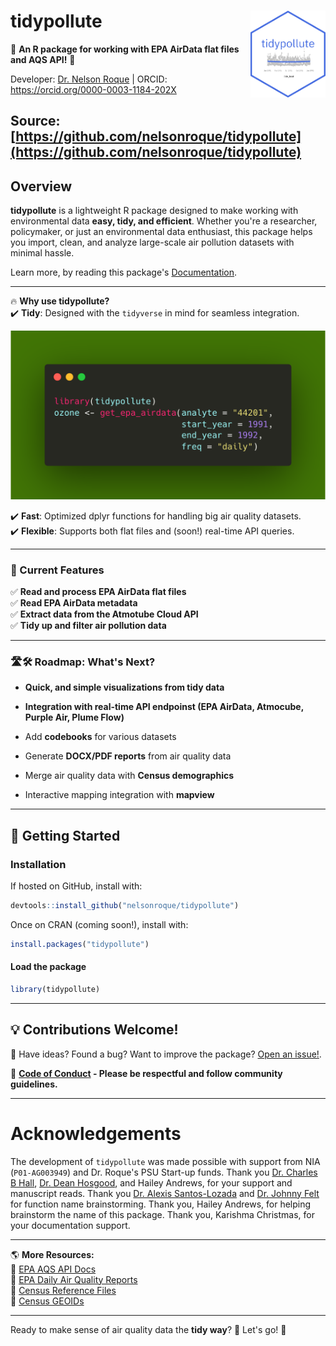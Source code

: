 # **tidypollute** <img src="man/figures/logo.png" align="right" width="120"/>

🚀 **An R package for working with EPA AirData flat files and AQS API!** 🚀

Developer: [Dr. Nelson Roque](https://www.linkedin.com/in/nelsonroque/) | ORCID: https://orcid.org/0000-0003-1184-202X

Source: [https://github.com/nelsonroque/tidypollute](https://github.com/nelsonroque/tidypollute)
---

## **Overview**

**tidypollute** is a lightweight R package designed to make working with environmental data **easy, tidy, and efficient**. Whether you're a researcher, policymaker, or just an environmental data enthusiast, this package helps you import, clean, and analyze large-scale air pollution datasets with minimal hassle.

Learn more, by reading this package's [Documentation](https://nelsonroque.github.io/tidypollute/index.html).

---

🔥 **Why use tidypollute?**  
✔️ **Tidy**: Designed with the `tidyverse` in mind for seamless integration. 

![tidypollute_code](./man/figures/code-screenshot.png)

✔️ **Fast**: Optimized dplyr functions for handling big air quality datasets.  
✔️ **Flexible**: Supports both flat files and (soon!) real-time API queries.

---

### **📌 Current Features**
  ✅ **Read and process EPA AirData flat files**  
  ✅ **Read EPA AirData metadata**  
  ✅ **Extract data from the Atmotube Cloud API**  
  ✅ **Tidy up and filter air pollution data**  
  
---

### **🛣️🛠 Roadmap: What's Next?**
  - **Quick, and simple visualizations from tidy data**  
  
  - **Integration with real-time API endpoinst (EPA AirData, Atmocube, Purple Air, Plume Flow)**
  
  - Add **codebooks** for various datasets
  
  - Generate **DOCX/PDF reports** from air quality data  
  
  - Merge air quality data with **Census demographics**
  
  - Interactive mapping integration with **mapview**

---

## **🚀 Getting Started**

### **Installation**

If hosted on GitHub, install with:

```r
devtools::install_github("nelsonroque/tidypollute")
```

Once on CRAN (coming soon!), install with:

```r
install.packages("tidypollute")
```
#### **Load the package**

```r
library(tidypollute)
```

---

## **💡 Contributions Welcome!**

📌 Have ideas? Found a bug? Want to improve the package?  [Open an issue!](https://github.com/nelsonroque/tidypollute/issues).

📜 **[Code of Conduct](https://docs.github.com/en/site-policy/github-terms/github-community-code-of-conduct) - Please be respectful and follow community guidelines.**

---

# Acknowledgements
The development of `tidypollute` was made possible with support from NIA (`P01-AG003949`) and Dr. Roque's PSU Start-up funds. 
Thank you [Dr. Charles B Hall](https://einsteinmed.edu/faculty/6913/charles-hall), [Dr. Dean Hosgood](https://einsteinmed.edu/faculty/13282/h-hosgood), and Hailey Andrews, for your support and manuscript reads.
Thank you [Dr. Alexis Santos-Lozada](https://hhd.psu.edu/contact/alexis-santos-santos-lozada) and [Dr. Johnny Felt](https://healthyaging.psu.edu/people/jzf434) for function name brainstorming.
Thank you, Hailey Andrews, for helping brainstorm the name of this package.
Thank you, Karishma Christmas, for your documentation support.

---

🌎 **More Resources:**  
📌 [EPA AQS API Docs](https://aqs.epa.gov/aqsweb/documents/data_api.html)  
📌 [EPA Daily Air Quality Reports](https://www.epa.gov/outdoor-air-quality-data/air-data-daily-air-quality-tracker-pdf-report)  
📌 [Census Reference Files](https://www.census.gov/geographies/reference-files.html)  
📌 [Census GEOIDs](https://www.census.gov/programs-surveys/geography/guidance/geo-identifiers.html)

---

Ready to make sense of air quality data the **tidy way**? 🌱 Let's go! 🚀
